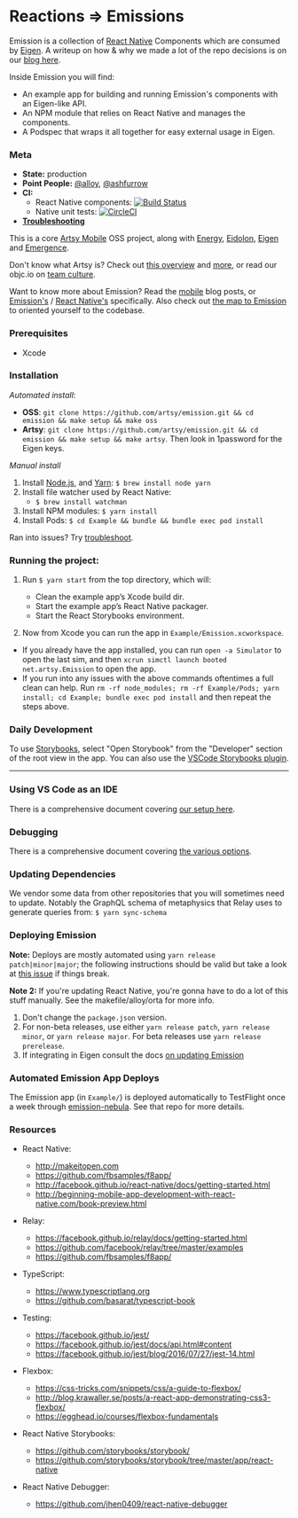 # Reactions ⇒ Emissions

Emission is a collection of [React Native] Components which are consumed by [Eigen]. A writeup on how & why we made a lot of the repo decisions is on our [blog here].

Inside Emission you will find:

- An example app for building and running Emission's components with an Eigen-like API.
- An NPM module that relies on React Native and manages the components.
- A Podspec that wraps it all together for easy external usage in Eigen.

### Meta

- **State:** production
- **Point People:** [@alloy](https://github.com/alloy), [@ashfurrow](https://github.com/ashfurrow)
- **CI:**
  - React Native components: [![Build Status](https://travis-ci.org/artsy/emission.svg?branch=master)](https://travis-ci.org/artsy/emission)
  - Native unit tests: [![CircleCI](https://circleci.com/gh/artsy/emission.svg?style=svg)](https://circleci.com/gh/artsy/emission)
- **[Troubleshooting](https://github.com/artsy/emission/blob/master/docs/troubleshooting.md)**

This is a core [Artsy Mobile](https://github.com/artsy/mobile) OSS project, along with [Energy](https://github.com/artsy/energy), [Eidolon](https://github.com/artsy/eidolon), [Eigen](https://github.com/artsy/eigen) and [Emergence](https://github.com/artsy/emergence).

Don't know what Artsy is? Check out [this overview](https://github.com/artsy/meta/blob/master/meta/what_is_artsy.md) and [more](https://github.com/artsy/meta/blob/master/README.md), or read our objc.io on [team culture](https://www.objc.io/issues/22-scale/artsy).

Want to know more about Emission? Read the [mobile](http://artsy.github.io/blog/categories/mobile/) blog posts, or [Emission's](http://artsy.github.io/blog/categories/emission/) / [React Native's](http://artsy.github.io/blog/categories/reactnative/) specifically. Also check out [the map to Emission](docs/map_to_emission.md) to oriented yourself to the codebase.

### Prerequisites

- Xcode

### Installation

_Automated install_:

- **OSS**: `git clone https://github.com/artsy/emission.git && cd emission && make setup && make oss`
- **Artsy**: `git clone https://github.com/artsy/emission.git && cd emission && make setup && make artsy`. Then look in 1password for the Eigen keys.

_Manual install_

1. Install [Node.js][node], and [Yarn][yarn]: `$ brew install node yarn`
1. Install file watcher used by React Native:
   - `$ brew install watchman`
1. Install NPM modules: `$ yarn install`
1. Install Pods: `$ cd Example && bundle && bundle exec pod install`

Ran into issues? Try [troubleshoot](docs/troubleshooting.md).

### Running the project:

1. Run `$ yarn start` from the top directory, which will:

   - Clean the example app’s Xcode build dir.
   - Start the example app’s React Native packager.
   - Start the React Storybooks environment.

1. Now from Xcode you can run the app in `Example/Emission.xcworkspace`.

- If you already have the app installed, you can run `open -a Simulator` to open the last sim, and then `xcrun simctl launch booted net.artsy.Emission` to open the app.
- If you run into any issues with the above commands oftentimes a full clean can help. Run `rm -rf node_modules; rm -rf Example/Pods; yarn install; cd Example; bundle exec pod install` and then repeat the steps above.

### Daily Development

To use [Storybooks](https://github.com/storybooks/storybook), select "Open Storybook" from the "Developer" section of the root view in the app. You can also use the [VSCode Storybooks plugin](https://marketplace.visualstudio.com/items?itemName=Orta.vscode-react-native-storybooks).

---

### Using VS Code as an IDE

There is a comprehensive document covering [our setup here](docs/vscode.md).

### Debugging

There is a comprehensive document covering [the various options](docs/debugging.md).

### Updating Dependencies

We vendor some data from other repositories that you will sometimes need to update. Notably the GraphQL schema of metaphysics that Relay uses to generate queries from: `$ yarn sync-schema`

### Deploying Emission

**Note:** Deploys are mostly automated using `yarn release patch|minor|major`; the following instructions should be valid but take a look at [this issue](https://github.com/artsy/emission/issues/1077#issuecomment-401128949) if things break.

**Note 2:** If you're updating React Native, you're gonna have to do a lot of this stuff manually. See the makefile/alloy/orta for more info.

1. Don't change the `package.json` version.
1. For non-beta releases, use either `yarn release patch`, `yarn release minor`, or `yarn release major`. For
   beta releases use `yarn release prerelease`.
1. If integrating in Eigen consult the docs [on updating Emission](https://github.com/artsy/eigen/blob/master/docs/updating_emission.md)

### Automated Emission App Deploys

The Emission app (in `Example/`) is deployed automatically to TestFlight once a week through [emission-nebula](https://github.com/artsy/emission-nebula). See that repo for more details.

### Resources

- React Native:

  - http://makeitopen.com
  - https://github.com/fbsamples/f8app/
  - http://facebook.github.io/react-native/docs/getting-started.html
  - http://beginning-mobile-app-development-with-react-native.com/book-preview.html

- Relay:

  - https://facebook.github.io/relay/docs/getting-started.html
  - https://github.com/facebook/relay/tree/master/examples
  - https://github.com/fbsamples/f8app/

- TypeScript:

  - https://www.typescriptlang.org
  - https://github.com/basarat/typescript-book

- Testing:

  - https://facebook.github.io/jest/
  - https://facebook.github.io/jest/docs/api.html#content
  - https://facebook.github.io/jest/blog/2016/07/27/jest-14.html

- Flexbox:

  - https://css-tricks.com/snippets/css/a-guide-to-flexbox/
  - http://blog.krawaller.se/posts/a-react-app-demonstrating-css3-flexbox/
  - https://egghead.io/courses/flexbox-fundamentals

- React Native Storybooks:

  - https://github.com/storybooks/storybook/
  - https://github.com/storybooks/storybook/tree/master/app/react-native

- React Native Debugger:
  - https://github.com/jhen0409/react-native-debugger

[react native]: http://facebook.github.io/react-native/
[eigen]: https://github.com/artsy/eigen
[yarn]: https://yarnpkg.com
[flow]: http://flowtype.org
[node]: http://nodejs.org
[glossary-yarn]: http://artsy.github.io/blog/2016/11/14/JS-Glossary/#yarn
[blog here]: http://artsy.github.io/blog/2016/08/24/On-Emission/
[spec-repo]: https://github.com/artsy/Specs/tree/master/React
[metaphysics]: https://github.com/artsy/metaphysics
